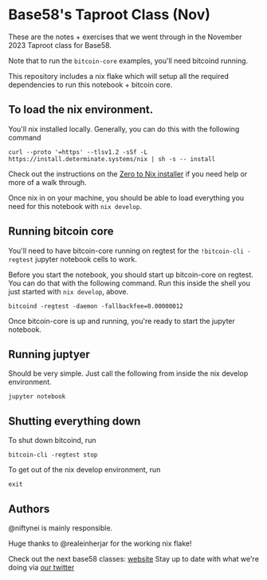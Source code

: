 # Base58's Taproot Class (Nov)

These are the notes + exercises that we went through in the November 2023 Taproot class for Base58.

Note that to run the `bitcoin-core` examples, you'll need bitcoind running.

This repository includes a nix flake which will setup all the required dependencies to run this notebook + bitcoin core.

## To load the nix environment.

You'll nix installed locally. Generally, you can do this with the following command

	curl --proto '=https' --tlsv1.2 -sSf -L https://install.determinate.systems/nix | sh -s -- install


Check out the instructions on the [Zero to Nix installer](https://zero-to-nix.com/concepts/nix-installer) if you 
need help or more of a walk through.


Once nix in on your machine, you should be able to load everything you need for this notebook with `nix develop`.


## Running bitcoin core

You'll need to have bitcoin-core running on regtest for the `!bitcoin-cli -regtest` jupyter notebook cells to work.

Before you start the notebook, you should start up bitcoin-core on regtest. You can do that with the following command.
Run this inside the shell you just started with `nix develop`, above.

	bitcoind -regtest -daemon -fallbackfee=0.00000012


Once bitcoin-core is up and running, you're ready to start the jupyter notebook.

## Running juptyer

Should be very simple. Just call the following from inside the nix develop environment.

	jupyter notebook


## Shutting everything down

To shut down bitcoind, run 

	bitcoin-cli -regtest stop

To get out of the nix develop environment, run

	exit



## Authors

@niftynei is mainly responsible.

Huge thanks to @realeinherjar for the working nix flake!


Check out the next base58 classes: [website](https://base58.school)
Stay up to date with what we're doing via [our twitter](https://twitter.com/base58btc)
